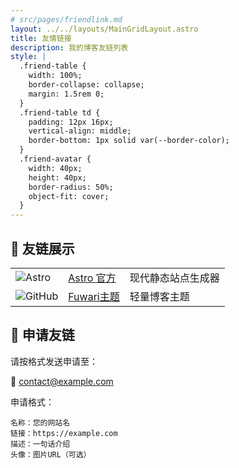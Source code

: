 ```yaml
---
# src/pages/friendlink.md
layout: ../../layouts/MainGridLayout.astro
title: 友情链接
description: 我的博客友链列表
style: |
  .friend-table {
    width: 100%;
    border-collapse: collapse;
    margin: 1.5rem 0;
  }
  .friend-table td {
    padding: 12px 16px;
    vertical-align: middle;
    border-bottom: 1px solid var(--border-color);
  }
  .friend-avatar {
    width: 40px;
    height: 40px;
    border-radius: 50%;
    object-fit: cover;
  }
---
```


## 🎯 友链展示

<table class="friend-table">
  <tr>
    <td><img class="friend-avatar" src="https://astro.build/favicon.svg" alt="Astro"></td>
    <td><a href="https://astro.build" target="_blank" rel="noopener">Astro 官方</a></td>
    <td>现代静态站点生成器</td>
  </tr>
  <tr>
    <td><img class="friend-avatar" src="https://github.githubassets.com/favicons/favicon.png" alt="GitHub"></td>
    <td><a href="https://github.com/saicaca/fuwari" target="_blank" rel="noopener">Fuwari主题</a></td>
    <td>轻量博客主题</td>
  </tr>
</table>

## 📝 申请友链
请按格式发送申请至：

📮 [contact@example.com](mailto:contact@example.com?subject=友链申请&body=名称：您的网站名%0A链接：https://example.com%0A描述：一句话介绍%0A头像：图片URL（可选）)

申请格式：
```plaintext
名称：您的网站名
链接：https://example.com
描述：一句话介绍
头像：图片URL（可选）